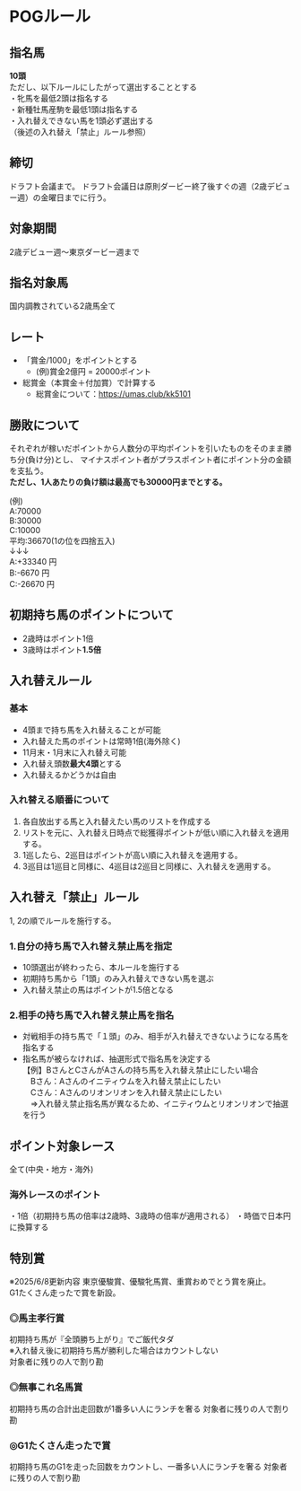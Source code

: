 # POGルール

## 指名馬
**10頭**  
ただし、以下ルールにしたがって選出することとする  
・牝馬を最低2頭は指名する  
・新種牡馬産駒を最低1頭は指名する  
・入れ替えできない馬を1頭必ず選出する  
（後述の入れ替え「禁止」ルール参照）

## 締切
ドラフト会議まで。
ドラフト会議日は原則ダービー終了後すぐの週（2歳デビュー週）の金曜日までに行う。

## 対象期間
2歳デビュー週～東京ダービー週まで

## 指名対象馬
国内調教されている2歳馬全て

## レート
- 「賞金/1000」をポイントとする  
  - (例)賞金2億円 = 20000ポイント
- 総賞金（本賞金＋付加賞）で計算する
  - 総賞金について：https://umas.club/kk5101

## 勝敗について
それぞれが稼いだポイントから人数分の平均ポイントを引いたものをそのまま勝ち分(負け分)とし、
マイナスポイント者がプラスポイント者にポイント分の金額を支払う。  
**ただし、1人あたりの負け額は最高でも30000円までとする。**

(例)  
A:70000  
B:30000  
C:10000  
平均:36670(1の位を四捨五入)  
↓↓↓  
A:+33340 円  
B:-6670 円  
C:-26670 円  

## 初期持ち馬のポイントについて
- 2歳時はポイント1倍  
- 3歳時はポイント**1.5倍**

## 入れ替えルール
### 基本
- 4頭まで持ち馬を入れ替えることが可能  
- 入れ替えた馬のポイントは常時1倍(海外除く)  
- 11月末・1月末に入れ替え可能  
- 入れ替え頭数**最大4頭**とする
- 入れ替えるかどうかは自由

### 入れ替える順番について
1. 各自放出する馬と入れ替えたい馬のリストを作成する
2. リストを元に、入れ替え日時点で総獲得ポイントが低い順に入れ替えを適用する。
3. 1巡したら、2巡目はポイントが高い順に入れ替えを適用する。
4. 3巡目は1巡目と同様に、4巡目は2巡目と同様に、入れ替えを適用する。


## 入れ替え「禁止」ルール
1, 2の順でルールを施行する。
### 1.自分の持ち馬で入れ替え禁止馬を指定
- 10頭選出が終わったら、本ルールを施行する  
- 初期持ち馬から「1頭」のみ入れ替えできない馬を選ぶ  
- 入れ替え禁止の馬はポイントが1.5倍となる

### 2.相手の持ち馬で入れ替え禁止馬を指名
- 対戦相手の持ち馬で「１頭」のみ、相手が入れ替えできないようになる馬を指名する  
- 指名馬が被らなければ、抽選形式で指名馬を決定する  
【例】BさんとCさんがAさんの持ち馬を入れ替え禁止にしたい場合  
　Bさん：Aさんのイニティウムを入れ替え禁止にしたい  
　Cさん：Aさんのリオンリオンを入れ替え禁止にしたい  
　⇒入れ替え禁止指名馬が異なるため、イニティウムとリオンリオンで抽選を行う

## ポイント対象レース
全て(中央・地方・海外)

### 海外レースのポイント
・1倍（初期持ち馬の倍率は2歳時、3歳時の倍率が適用される）
・時価で日本円に換算する

## 特別賞
※2025/6/8更新内容
東京優駿賞、優駿牝馬賞、重賞おめでとう賞を廃止。  
G1たくさん走ったで賞を新設。

### ◎馬主孝行賞
初期持ち馬が『全頭勝ち上がり』でご飯代タダ  
※入れ替え後に初期持ち馬が勝利した場合はカウントしない  
対象者に残りの人で割り勘

### ◎無事これ名馬賞
初期持ち馬の合計出走回数が1番多い人にランチを奢る 
対象者に残りの人で割り勘

### ◎G1たくさん走ったで賞
初期持ち馬のG1を走った回数をカウントし、一番多い人にランチを奢る 
対象者に残りの人で割り勘

